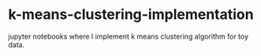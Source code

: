 # k-means-clustering-implementation
jupyter notebooks where I implement k means clustering algorithm for toy data.
